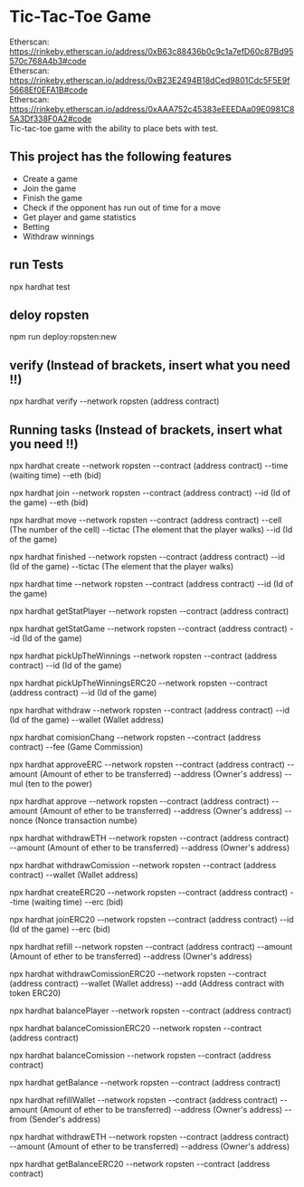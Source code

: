 # Tic-Tac-Toe Game

Etherscan: https://rinkeby.etherscan.io/address/0xB63c88436b0c9c1a7efD60c87Bd95570c768A4b3#code                                                                        
Etherscan: https://rinkeby.etherscan.io/address/0xB23E2494B18dCed9801Cdc5F5E9f5668Ef0EFA1B#code                                                                         
Etherscan: https://rinkeby.etherscan.io/address/0xAAA752c45383eEEEDAa09E0981C85A3Df338F0A2#code                                                                         
Tic-tac-toe game with the ability to place bets with test.

## This project has the following features

- Create a game
- Join the game
- Finish the game
- Check if the opponent has run out of time for a move
- Get player and game statistics
- Betting
- Withdraw winnings

## run Tests

npx hardhat test

## deloy ropsten

npm run deploy:ropsten:new

## verify (Instead of brackets, insert what you need !!)

npx hardhat verify --network ropsten (address contract)

## Running tasks (Instead of brackets, insert what you need !!)

npx hardhat create --network ropsten --contract (address contract) --time (waiting time) --eth (bid)

npx hardhat join --network ropsten --contract (address contract) --id (Id of the game) --eth (bid)

npx hardhat move --network ropsten --contract (address contract) --cell (The number of the cell) --tictac (The element that the player walks) --id (Id of the game)

npx hardhat finished --network ropsten --contract (address contract) --id (Id of the game) --tictac (The element that the player walks)

npx hardhat time --network ropsten --contract (address contract) --id (Id of the game)

npx hardhat getStatPlayer --network ropsten --contract (address contract)

npx hardhat getStatGame --network ropsten --contract (address contract) --id (Id of the game)

npx hardhat pickUpTheWinnings --network ropsten --contract (address contract) --id (Id of the game)

npx hardhat pickUpTheWinningsERC20 --network ropsten --contract (address contract) --id (Id of the game)

npx hardhat withdraw --network ropsten --contract (address contract) --id (Id of the game) --wallet (Wallet address)

npx hardhat comisionChang --network ropsten --contract (address contract) --fee (Game Commission)

npx hardhat approveERC --network ropsten --contract (address contract) --amount (Amount of ether to be transferred) --address (Owner's address) --mul (ten to the power)

npx hardhat approve --network ropsten --contract (address contract) --amount (Amount of ether to be transferred) --address (Owner's address) --nonce (Nonce transaction numbe)

npx hardhat withdrawETH --network ropsten --contract (address contract) --amount (Amount of ether to be transferred) --address (Owner's address)

npx hardhat withdrawComission --network ropsten --contract (address contract) --wallet (Wallet address)

npx hardhat createERC20 --network ropsten --contract (address contract) --time (waiting time) --erc (bid)

npx hardhat joinERC20 --network ropsten --contract (address contract) --id (Id of the game) --erc (bid)

npx hardhat refill --network ropsten --contract (address contract) --amount (Amount of ether to be transferred) --address (Owner's address)

npx hardhat withdrawComissionERC20 --network ropsten --contract (address contract) --wallet (Wallet address) --add (Address contract with token ERC20)

npx hardhat balancePlayer --network ropsten --contract (address contract)

npx hardhat balanceComissionERC20 --network ropsten --contract (address contract)

npx hardhat balanceComission --network ropsten --contract (address contract)

npx hardhat getBalance --network ropsten --contract (address contract)

npx hardhat refillWallet --network ropsten --contract (address contract) --amount (Amount of ether to be transferred) --address (Owner's address) --from (Sender's address)

npx hardhat withdrawETH --network ropsten --contract (address contract) --amount (Amount of ether to be transferred) --address (Owner's address)

npx hardhat getBalanceERC20 --network ropsten --contract (address contract)



